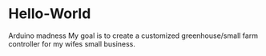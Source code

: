 # Hello-World
Arduino madness
My goal is to create a customized greenhouse/small farm controller 
for my wifes small business.
